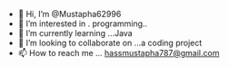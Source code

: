 - 👋 Hi, I’m @Mustapha62996
- 👀 I’m interested in . programming..
- 🌱 I’m currently learning ...Java
- 💞️ I’m looking to collaborate on ...a coding project
- 📫 How to reach me ... hassmustapha787@gmail.com

<!---
Mustapha62996/Mustapha62996 is a ✨ special ✨ repository because its `README.md` (this file) appears on your GitHub profile.
You can click the Preview link to take a look at your changes.
--->
